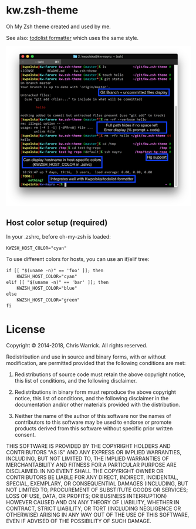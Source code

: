 kw.zsh-theme
============

Oh My Zsh theme created and used by me.

See also: [todolist formatter](https://github.com/Kwpolska/todolist-formatter) which uses the same style.

![Screenshot](https://github.com/Kwpolska/kw.zsh-theme/raw/master/screenshot.png)

Host color setup (required)
----------------

In your .zshrc, before oh-my-zsh is loaded:

    KWZSH_HOST_COLOR="cyan"

To use different colors for hosts, you can use an if/elif tree:

    if [[ "$(uname -n)" == 'foo' ]]; then
        KWZSH_HOST_COLOR="cyan"
    elif [[ "$(uname -n)" == 'bar' ]]; then
        KWZSH_HOST_COLOR="blue"
    else
        KWZSH_HOST_COLOR="green"
    fi


License
=======

Copyright © 2014-2018, Chris Warrick.
All rights reserved.

Redistribution and use in source and binary forms, with or without
modification, are permitted provided that the following conditions are
met:

1. Redistributions of source code must retain the above copyright
   notice, this list of conditions, and the following disclaimer.

2. Redistributions in binary form must reproduce the above copyright
   notice, this list of conditions, and the following disclaimer in the
   documentation and/or other materials provided with the distribution.

3. Neither the name of the author of this software nor the names of
   contributors to this software may be used to endorse or promote
   products derived from this software without specific prior written
   consent.

THIS SOFTWARE IS PROVIDED BY THE COPYRIGHT HOLDERS AND CONTRIBUTORS
"AS IS" AND ANY EXPRESS OR IMPLIED WARRANTIES, INCLUDING, BUT NOT
LIMITED TO, THE IMPLIED WARRANTIES OF MERCHANTABILITY AND FITNESS FOR
A PARTICULAR PURPOSE ARE DISCLAIMED.  IN NO EVENT SHALL THE COPYRIGHT
OWNER OR CONTRIBUTORS BE LIABLE FOR ANY DIRECT, INDIRECT, INCIDENTAL,
SPECIAL, EXEMPLARY, OR CONSEQUENTIAL DAMAGES (INCLUDING, BUT NOT
LIMITED TO, PROCUREMENT OF SUBSTITUTE GOODS OR SERVICES; LOSS OF USE,
DATA, OR PROFITS; OR BUSINESS INTERRUPTION) HOWEVER CAUSED AND ON ANY
THEORY OF LIABILITY, WHETHER IN CONTRACT, STRICT LIABILITY, OR TORT
(INCLUDING NEGLIGENCE OR OTHERWISE) ARISING IN ANY WAY OUT OF THE USE
OF THIS SOFTWARE, EVEN IF ADVISED OF THE POSSIBILITY OF SUCH DAMAGE.
